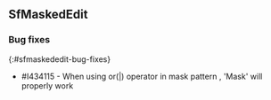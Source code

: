 ## SfMaskedEdit   

### Bug fixes
{:#sfmaskededit-bug-fixes}

* \#I434115 - When using or(|) operator in mask pattern , 'Mask' will properly work 